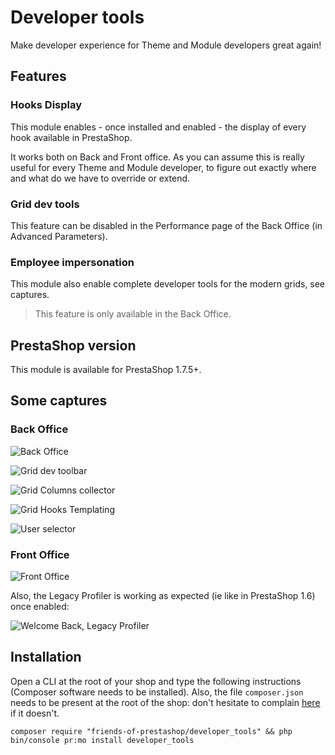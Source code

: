 # Developer tools

Make developer experience for Theme and Module developers great again!

## Features

### Hooks Display
This module enables - once installed and enabled - the display of every hook available in PrestaShop.

It works both on Back and Front office. As you can assume this is really useful for every Theme and Module developer,
to figure out exactly where and what do we have to override or extend.

### Grid dev tools
This feature can be disabled in the Performance page of the Back Office (in Advanced Parameters).

### Employee impersonation

This module also enable complete developer tools for the modern grids, see captures.

> This feature is only available in the Back Office.

## PrestaShop version

This module is available for PrestaShop 1.7.5+.

## Some captures

### Back Office

![Back Office](https://i.imgur.com/Rvk6sfg.png)

![Grid dev toolbar](https://user-images.githubusercontent.com/1247388/58739700-07645280-840c-11e9-9b38-4b6082e44c0e.png)

![Grid Columns collector](https://user-images.githubusercontent.com/1247388/58739701-07645280-840c-11e9-823e-28ecb3bd7e8e.png)

![Grid Hooks Templating](https://user-images.githubusercontent.com/1247388/58739703-07fce900-840c-11e9-8ba0-9215bf241a7e.png)

![User selector](https://user-images.githubusercontent.com/1247388/58739704-07fce900-840c-11e9-8787-a5844c2a4652.png)


### Front Office

![Front Office](https://i.imgur.com/cvizNCp.png)

Also, the Legacy Profiler is working as expected (ie like in PrestaShop 1.6) once enabled:

![Welcome Back, Legacy Profiler](https://user-images.githubusercontent.com/1247388/81765157-60b97a80-94d3-11ea-9236-6730ae18d5c9.PNG)

## Installation

Open a CLI at the root of your shop and type the following instructions (Composer software needs to be installed).
Also, the file `composer.json` needs to be present at the root of the shop: don't hesitate to complain [here](https://github.com/PrestaShop/PrestaShop/issues/20333) if it doesn't.

```
composer require "friends-of-prestashop/developer_tools" && php bin/console pr:mo install developer_tools
```
